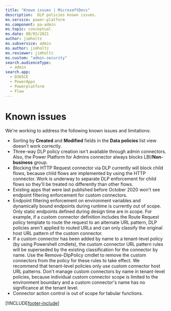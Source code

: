 ```yaml
---
title: "Known issues | MicrosoftDocs"
description:  DLP policies known issues.
ms.service: power-platform
ms.component: pa-admin
ms.topic: conceptual
ms.date: 08/03/2021
author: jimholtz
ms.subservice: admin
ms.author: jimholtz
ms.reviewer: jimholtz
ms.custom: "admin-security"
search.audienceType: 
  - admin
search.app:
  - D365CE
  - PowerApps
  - Powerplatform
  - Flow
---
```


# Known issues

We're working to address the following known issues and limitations: 

- Sorting by **Created** and **Modified** fields in the **Data policies** list view doesn't work correctly.
- Three-way DLP policy creation isn't available through admin connectors. Also, the Power Platform for Admins connector always blocks LBI/**Non-business** group.
- Blocking the HTTP Request connector via DLP currently will block child flows, because child flows are implemented by using the HTTP connector. Work is underway to separate DLP enforcement for child flows so they'll be treated no differently than other flows.
- Existing apps that were last published before October 2020 won't see endpoint filtering enforcement for custom connectors. 
- Endpoint filtering enforcement on environment variables and dynamically bound endpoints during runtime is currently out of scope. Only static endpoints defined during design time are in scope. For example, if a custom connector definition includes the Route Request policy template to route the request to an alternate URL pattern, DLP policies aren't applied to routed URLs and can only classify the original host URL pattern of the custom connector. 
- If a custom connector has been added by name to a tenant-level policy (by using Powershell cmdlets), the custom connector URL pattern rules will be superseded by the existing classification for the connector by name. Use the Remove-DlpPolicy cmdlet to remove the custom connectors from the policy for these rules to take effect. We recommend that tenant-level policies only use custom connector host URL patterns. Don't manage custom connectors by name in tenant-level policies, because individual custom connector scope is limited to the environment boundary and a custom connector's name has<!--note from editor: Edit okay? --> no significance at the tenant level. 
- Connector action control is out of scope for tabular functions.



[!INCLUDE[footer-include](../includes/footer-banner.md)]
